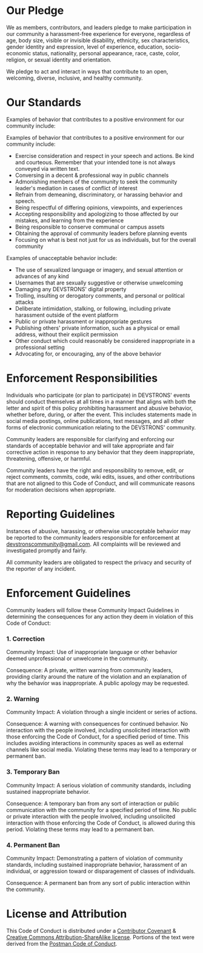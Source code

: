 # Our Pledge

We as members, contributors, and leaders pledge to make participation in our community a harassment-free experience for everyone, regardless of age, body size, visible or invisible disability, ethnicity, sex characteristics, gender identity and expression, level of experience, education, socio-economic status, nationality, personal appearance, race, caste, color, religion, or sexual identity and orientation.

We pledge to act and interact in ways that contribute to an open, welcoming, diverse, inclusive, and healthy community.
 
# Our Standards

Examples of behavior that contributes to a positive environment for our community include:

Examples of behavior that contributes to a positive environment for our community include:

- Exercise consideration and respect in your speech and actions. Be kind and courteous. Remember that your intended tone is not always conveyed via written text.
- Conversing in a decent & professional way in public channels
- Admonishing members of the community to seek the community leader's mediation in cases of conflict of interest
- Refrain from demeaning, discriminatory, or harassing behavior and speech.
- Being respectful of differing opinions, viewpoints, and experiences
- Accepting responsibility and apologizing to those affected by our mistakes, and learning from the experience
- Being responsible to conserve communal or campus assets
- Obtaining the approval of community leaders before planning events
- Focusing on what is best not just for us as individuals, but for the overall community

Examples of unacceptable behavior include:

- The use of sexualized language or imagery, and sexual attention or advances of any kind
- Usernames that are sexually suggestive or otherwise unwelcoming
- Damaging any DEVSTRONS' digital property
- Trolling, insulting or derogatory comments, and personal or political attacks
- Deliberate intimidation, stalking, or following, including private harassment outside of the event platform
- Public or private harassment or inappropriate gestures
- Publishing others' private information, such as a physical or email address, without their explicit permission
- Other conduct which could reasonably be considered inappropriate in a professional setting
- Advocating for, or encouraging, any of the above behavior

# Enforcement Responsibilities

Individuals who participate (or plan to participate) in DEVSTRONS' events should conduct themselves at all times in a manner that aligns with both the letter and spirit of this policy prohibiting harassment and abusive behavior, whether before, during, or after the event. This includes statements made in social media postings, online publications, text messages, and all other forms of electronic communication relating to the DEVSTRONS' community.

Community leaders are responsible for clarifying and enforcing our standards of acceptable behavior and will take appropriate and fair corrective action in response to any behavior that they deem inappropriate, threatening, offensive, or harmful.

Community leaders have the right and responsibility to remove, edit, or reject comments, commits, code, wiki edits, issues, and other contributions that are not aligned to this Code of Conduct, and will communicate reasons for moderation decisions when appropriate.

# Reporting Guidelines

Instances of abusive, harassing, or otherwise unacceptable behavior may be reported to the community leaders responsible for enforcement at [devstronscommunity@gmail.com](mailto:devstronscommunity@gmail.com). All complaints will be reviewed and investigated promptly and fairly.

All community leaders are obligated to respect the privacy and security of the reporter of any incident.

# Enforcement Guidelines

Community leaders will follow these Community Impact Guidelines in determining the consequences for any action they deem in violation of this Code of Conduct:

### 1. Correction

Community Impact: Use of inappropriate language or other behavior deemed unprofessional or unwelcome in the community.

Consequence: A private, written warning from community leaders, providing clarity around the nature of the violation and an explanation of why the behavior was inappropriate. A public apology may be requested.

### 2. Warning

Community Impact: A violation through a single incident or series of actions.

Consequence: A warning with consequences for continued behavior. No interaction with the people involved, including unsolicited interaction with those enforcing the Code of Conduct, for a specified period of time. This includes avoiding interactions in community spaces as well as external channels like social media. Violating these terms may lead to a temporary or permanent ban.

### 3. Temporary Ban

Community Impact: A serious violation of community standards, including sustained inappropriate behavior.

Consequence: A temporary ban from any sort of interaction or public communication with the community for a specified period of time. No public or private interaction with the people involved, including unsolicited interaction with those enforcing the Code of Conduct, is allowed during this period. Violating these terms may lead to a permanent ban.

### 4. Permanent Ban

Community Impact: Demonstrating a pattern of violation of community standards, including sustained inappropriate behavior, harassment of an individual, or aggression toward or disparagement of classes of individuals.

Consequence: A permanent ban from any sort of public interaction within the community.


# License and Attribution

This Code of Conduct is distributed under a [Contributor Covenant](https://www.contributor-covenant.org/version/2/1/code_of_conduct.html) & [Creative Commons Attribution-ShareAlike license](https://creativecommons.org/licenses/by-sa/3.0). Portions of the text were derived from the [Postman Code of Conduct](https://www.postman.com/legal/community-code-of-conduct/).
